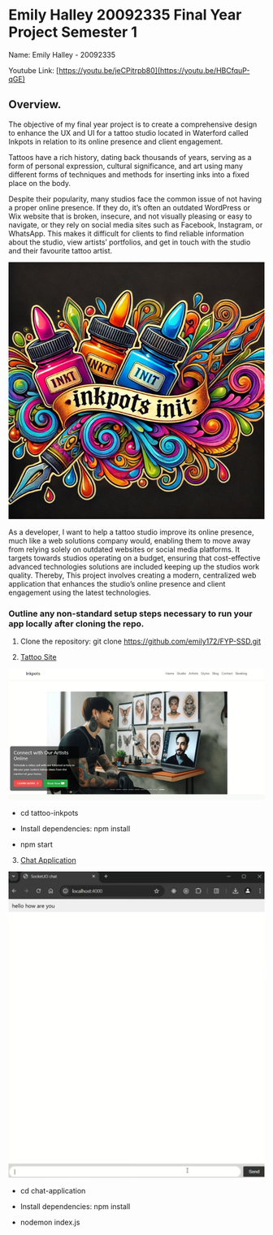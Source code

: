 # Emily Halley 20092335 Final Year Project Semester 1


Name: Emily Halley - 20092335

Youtube Link: [https://youtu.be/jeCPitrpb80](https://youtu.be/HBCfquP-qGE)


## Overview.

The objective of my final year project is to create a comprehensive design to enhance the UX and UI for a tattoo studio located in Waterford called Inkpots in relation to its online presence and client engagement.  


Tattoos have a rich history, dating back thousands of years, serving as a form of personal expression, cultural significance, and art using many different forms of techniques and methods for inserting inks into a fixed place on the body.  

Despite their popularity, many studios face the common issue of not having a proper online presence. If they do, it’s often an outdated WordPress or Wix website that is broken, insecure, and not visually pleasing or easy to navigate, or they rely on social media sites such as Facebook, Instagram, or WhatsApp. This makes it difficult for clients to find reliable information about the studio, view artists’ portfolios, and get in touch with the studio and their favourite tattoo artist.  

![alt text](image-1.png)



As a developer, I want to help a tattoo studio improve its online presence, much like a web solutions company would, enabling them to move away from relying solely on outdated websites or social media platforms. It targets towards studios operating on a budget, ensuring that cost-effective advanced technologies solutions are included keeping up the studios work quality. Thereby, This project involves creating a modern, centralized web application that enhances the studio’s online presence and client engagement using the latest technologies. 


### Outline any non-standard setup steps necessary to run your app locally after cloning the repo.
1. Clone the repository:
   git clone https://github.com/emily172/FYP-SSD.git
   
2. <ins>Tattoo Site</ins>

![alt text](<Screenshot 2025-01-08 091921.png>)

 + cd tattoo-inkpots
 
 + Install dependencies: npm install
 
 + npm start



3. <ins>Chat Application</ins>

![alt text](image.png)

 + cd chat-application
 
 + Install dependencies: npm install
 
 + nodemon index.js


